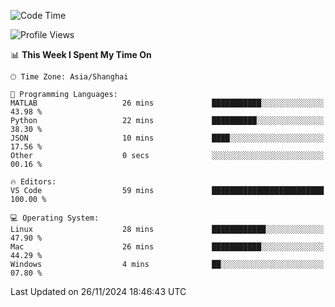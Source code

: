 <!--START_SECTION:waka-->
![Code Time](http://img.shields.io/badge/Code%20Time-520%20hrs%2020%20mins-blue)

![Profile Views](http://img.shields.io/badge/Profile%20Views-1-blue)

📊 **This Week I Spent My Time On** 

```text
🕑︎ Time Zone: Asia/Shanghai

💬 Programming Languages: 
MATLAB                   26 mins             ███████████░░░░░░░░░░░░░░   43.98 % 
Python                   22 mins             ██████████░░░░░░░░░░░░░░░   38.30 % 
JSON                     10 mins             ████░░░░░░░░░░░░░░░░░░░░░   17.56 % 
Other                    0 secs              ░░░░░░░░░░░░░░░░░░░░░░░░░   00.16 % 

🔥 Editors: 
VS Code                  59 mins             █████████████████████████   100.00 % 

💻 Operating System: 
Linux                    28 mins             ████████████░░░░░░░░░░░░░   47.90 % 
Mac                      26 mins             ███████████░░░░░░░░░░░░░░   44.29 % 
Windows                  4 mins              ██░░░░░░░░░░░░░░░░░░░░░░░   07.80 % 
```


 Last Updated on 26/11/2024 18:46:43 UTC
<!--END_SECTION:waka-->

